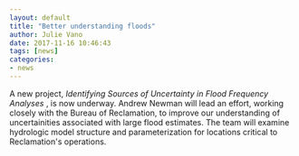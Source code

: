 ```yaml
---
layout: default
title: "Better understanding floods"
author: Julie Vano
date: 2017-11-16 10:46:43
tags: [news]
categories:
- news
---
```


A new project, <i> Identifying Sources of Uncertainty in Flood Frequency Analyses </i>, is now underway.  Andrew Newman will lead an effort, working closely with the Bureau of Reclamation, to improve our understanding of uncertainities associated with large flood estimates.  The team will examine hydrologic model structure and parameterization for locations critical to Reclamation's operations.   
